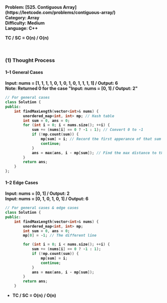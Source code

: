 <p><strong>Problem: [525. Contiguous Array](https://leetcode.com/problems/contiguous-array/)<br>
<strong>Category:</strong> Array<br>
<strong>Difficulty:</strong> Medium<br>
<strong>Language:</strong> C++</p>

TC / SC = O(n) / O(n)

<br>

<h3>(1) Thought Process</h3>
<h4>1–1 General Cases</h4>
<p>Input: nums = [1, 1, 1, 1, 0, 1, 0, 1, 0, 1, 1, 1, 1] / Output: 6<br>
Note: Returned 0 for the case "Input: nums = [0, 1] / Output: 2"</p>

```cpp
// For general cases
class Solution {
public:
    int findMaxLength(vector<int>& nums) {
        unordered_map<int, int> mp; // Hash table
        int sum = 0, ans = 0;
        for (int i = 0; i < nums.size(); ++i) {
            sum += (nums[i] == 0 ? -1 : 1); // Convert 0 to -1
            if (!mp.count(sum)) {
                mp[sum] = i; // Record the first apperance of that sum
                continue;
            }
            ans = max(ans, i - mp[sum]); // Find the max distance to the first one
        }
        return ans;
    }
};
```

<h4>1–2 Edge Cases</h4>
<p>Input: nums = [0, 1] / Output: 2<br>
Input: nums = [0, 1, 0, 1, 0, 1] / Output: 6</p>

```cpp
// For general cases & edge cases
class Solution {
public:
    int findMaxLength(vector<int>& nums) {
        unordered_map<int, int> mp;
        int sum = 0, ans = 0;
        mp[0] = -1; // The different line

        for (int i = 0; i < nums.size(); ++i) {
            sum += (nums[i] == 0 ? -1 : 1);
            if (!mp.count(sum)) {
                mp[sum] = i;
                continue;
            }
            ans = max(ans, i - mp[sum]);
        }
        return ans;
    }
```

- TC / SC = O(n) / O(n)
